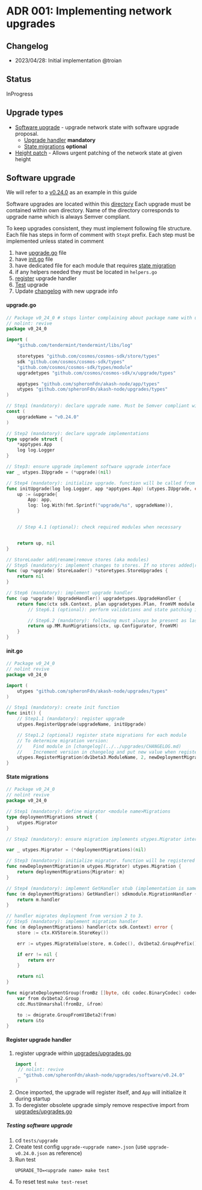 # ADR 001: Implementing network upgrades

## Changelog

- 2023/04/28: Initial implementation @troian

## Status

InProgress

## Upgrade types

- [Software upgrade](#software-upgrade) - upgrade network state with software upgrade proposal.
  - [Upgrade handler](#upgrade-handler) **mandatory**
  - [State migrations](#state-migrations) **optional**
- [Height patch](#implementing-height-patch) - Allows urgent patching of the network state at given height

## Software upgrade

We will refer to a [v0.24.0](../../upgrades/software/v0.24.0) as an example in this guide

Software upgrades are located within this [directory](../../upgrades/software)
Each upgrade must be contained within own directory. Name of the directory corresponds to upgrade name which is always Semver compliant.

To keep upgrades consistent, they must implement following file structure.
Each file has steps in form of comment with `StepX` prefix. Each step must be implemented unless stated in comment

1. have [upgrade.go](#upgradego) file
2. have [init.go](#initgo) file
3. have dedicated file for each module that requires [state migration](#state-migrations)
4. if any helpers needed they must be located in `helpers.go`
5. [register](#register-upgrade-handler) upgrade handler
6. [Test](#testing-software-upgrade) upgrade
7. Update [changelog](../../upgrades/CHANGELOG.md) with new upgrade info

#### upgrade.go

```go
// Package v0_24_0 # stops linter complaining about package name with underscores
// nolint: revive
package v0_24_0

import (
	"github.com/tendermint/tendermint/libs/log"

	storetypes "github.com/cosmos/cosmos-sdk/store/types"
	sdk "github.com/cosmos/cosmos-sdk/types"
	"github.com/cosmos/cosmos-sdk/types/module"
	upgradetypes "github.com/cosmos/cosmos-sdk/x/upgrade/types"

	apptypes "github.com/spheronFdn/akash-node/app/types"
	utypes "github.com/spheronFdn/akash-node/upgrades/types"
)

// Step1 (mandatory): declare upgrade name. Must be Semver compliant with v prefix
const (
	upgradeName = "v0.24.0"
)

// Step2 (mandatory): declare upgrade implementations
type upgrade struct {
	*apptypes.App
	log log.Logger
}

// Step3: ensure upgrade implement software upgrade interface
var _ utypes.IUpgrade = (*upgrade)(nil)

// Step4 (mandatory): initialize upgrade. function will be called from `init.go`
func initUpgrade(log log.Logger, app *apptypes.App) (utypes.IUpgrade, error) {
	up := &upgrade{
		App: app,
		log: log.With(fmt.Sprintf("upgrade/%s", upgradeName)),
	}


	// Step 4.1 (optional): check required modules when necessary


	return up, nil
}

// StoreLoader add|rename|remove stores (aka modules)
// Step5 (mandatory): implement changes to stores. If no stores added|renamed|removed function must return nil
func (up *upgrade) StoreLoader() *storetypes.StoreUpgrades {
	return nil
}

// Step6 (mandatory): implement upgrade handler
func (up *upgrade) UpgradeHandler() upgradetypes.UpgradeHandler {
	return func(ctx sdk.Context, plan upgradetypes.Plan, fromVM module.VersionMap) (module.VersionMap, error) {
		// Step6.1 (optional): perform validations and state patching if necessary

		// Step6.2 (mandatory): following must always be present as last line
		return up.MM.RunMigrations(ctx, up.Configurator, fromVM)
	}
}

```

#### init.go

```go
// Package v0_24_0
// nolint revive
package v0_24_0

import (
	utypes "github.com/spheronFdn/akash-node/upgrades/types"
)

// Step1 (mandatory): create init function
func init() {
	// Step1.1 (mandatory): register upgrade
	utypes.RegisterUpgrade(upgradeName, initUpgrade)

	// Step1.2 (optional) register state migrations for each module
	// To determine migration version:
	//    Find module in [changelog](../../upgrades/CHANGELOG.md)
	//    Increment version in changelog and put new value when registering migration below
	utypes.RegisterMigration(dv1beta3.ModuleName, 2, newDeploymentMigration)
}

```

#### State migrations

```go
// Package v0_24_0
// nolint revive
package v0_24_0

// Step1 (mandatory): define migrator <module name>Migrations
type deploymentMigrations struct {
	utypes.Migrator
}

// Step2 (mandatory): ensure migration implements utypes.Migrator interface

var _ utypes.Migrator = (*deploymentMigrations)(nil)

// Step3 (mandatory): initialize migrator. function will be registered in init.go. Check example above
func newDeploymentMigration(m utypes.Migrator) utypes.Migration {
	return deploymentMigrations{Migrator: m}
}

// Step4 (mandatory): implement GetHandler stub (implementation is same for all migrations)
func (m deploymentMigrations) GetHandler() sdkmodule.MigrationHandler {
	return m.handler
}

// handler migrates deployment from version 2 to 3.
// Step5 (mandatory): implement migration handler
func (m deploymentMigrations) handler(ctx sdk.Context) error {
	store := ctx.KVStore(m.StoreKey())

	err := utypes.MigrateValue(store, m.Codec(), dv1beta2.GroupPrefix(), migrateDeploymentGroup)

	if err != nil {
		return err
	}

	return nil
}

func migrateDeploymentGroup(fromBz []byte, cdc codec.BinaryCodec) codec.ProtoMarshaler {
	var from dv1beta2.Group
	cdc.MustUnmarshal(fromBz, &from)

	to := dmigrate.GroupFromV1Beta2(from)
	return &to
}
```

#### Register upgrade handler

1. register upgrade within [upgrades/upgrades.go](../../upgrades/upgrades.go)
   ```go
   import (
   	// nolint: revive
   	_ "github.com/spheronFdn/akash-node/upgrades/software/v0.24.0"
   )
   ```
2. Once imported, the upgrade will register itself, and `App` will initialize it during startup
3. To deregister obsolete upgrade simply remove respective import from [upgrades/upgrades.go](../upgrades/upgrades.go)

##### Testing software upgrade

1. cd `tests/upgrade`
2. Create test config `upgrade-<upgrade name>.json` (use `upgrade-v0.24.0.json` as reference)
3. Run test
   ```shell
   UPGRADE_TO=<upgrade name> make test
   ```
4. To reset test `make test-reset`
